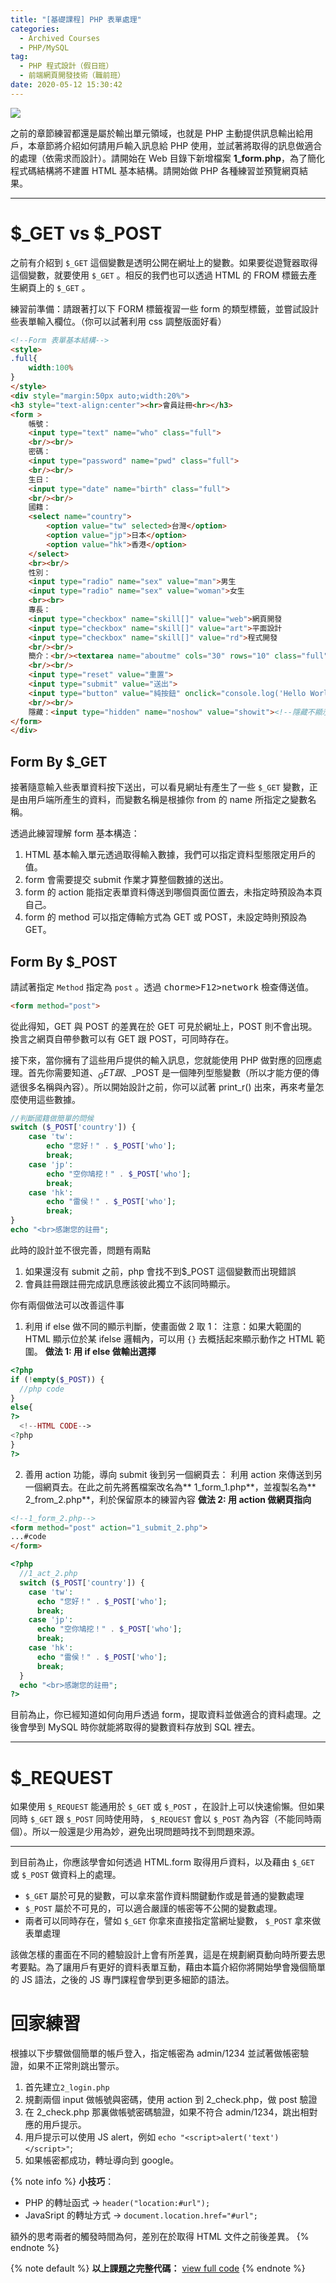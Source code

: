 ```yaml
---
title: "[基礎課程] PHP 表單處理"
categories:
  - Archived Courses
  - PHP/MySQL
tag:
  - PHP 程式設計（假日班）
  - 前端網頁開發技術（職前班）
date: 2020-05-12 15:30:42
---
```

![](assets/images/banner/php.png)

之前的章節練習都還是屬於輸出單元領域，也就是 PHP 主動提供訊息輸出給用戶，本章節將介紹如何請用戶輸入訊息給 PHP 使用，並試著將取得的訊息做適合的處理（依需求而設計）。請開始在 Web 目錄下新增檔案 **1_form.php**，為了簡化程式碼結構將不建置 HTML 基本結構。請開始做 PHP 各種練習並預覽網頁結果。

<!-- more -->

---

# $_GET vs $_POST

之前有介紹到 `$_GET` 這個變數是透明公開在網址上的變數。如果要從遊覽器取得這個變數，就要使用 `$_GET` 。相反的我們也可以透過 HTML 的 FROM 標籤去產生網頁上的 `$_GET` 。

練習前準備：請跟著打以下 FORM 標籤複習一些 form 的類型標籤，並嘗試設計些表單輸入欄位。（你可以試著利用 css 調整版面好看）
```html
<!--Form 表單基本結構-->
<style>
.full{
    width:100%
}
</style>
<div style="margin:50px auto;width:20%">
<h3 style="text-align:center"><hr>會員註冊<hr></h3>
<form >
    帳號：
    <input type="text" name="who" class="full">
    <br/><br/>
    密碼：
    <input type="password" name="pwd" class="full">
    <br/><br/>
    生日：
    <input type="date" name="birth" class="full">
    <br/><br/>
    國籍：
    <select name="country">
        <option value="tw" selected>台灣</option>
        <option value="jp">日本</option>
        <option value="hk">香港</option>
    </select>
    <br><br/>
    性別：
    <input type="radio" name="sex" value="man">男生
    <input type="radio" name="sex" value="woman">女生
    <br><br>
    專長：
    <input type="checkbox" name="skill[]" value="web">網頁開發
    <input type="checkbox" name="skill[]" value="art">平面設計
    <input type="checkbox" name="skill[]" value="rd">程式開發
    <br/><br/>
    簡介：<br/><textarea name="aboutme" cols="30" rows="10" class="full"></textarea>
    <br/><br/>
    <input type="reset" value="重置">
    <input type="submit" value="送出">
    <input type="button" value="純按鈕" onclick="console.log('Hello World')"> <!--通常被用在執行 JS 動作-->
    <br/><br/>
    隱藏：<input type="hidden" name="noshow" value="showit"><!--隱藏不顯示但存在-->
</form>
</div>
```
## Form By $_GET
接著隨意輸入些表單資料按下送出，可以看見網址有產生了一些 `$_GET` 變數，正是由用戶端所產生的資料，而變數名稱是根據你 from 的 name 所指定之變數名稱。

透過此練習理解 form 基本構造：
1. HTML 基本輸入單元透過<from>取得輸入數據，我們可以指定資料型態限定用戶的值。
2. form 會需要提交 submit 作業才算整個數據的送出。
3. form 的 action 能指定表單資料傳送到哪個頁面位置去，未指定時預設為本頁自己。
3. form 的 method 可以指定傳輸方式為 GET 或 POST，未設定時則預設為 GET。

## Form By $_POST
請試著指定 `Method` 指定為 `post` 。透過 <kbd>chorme>F12>network</kbd> 檢查傳送值。

```html
<form method="post">
```

從此得知，GET 與 POST 的差異在於 GET 可見於網址上，POST 則不會出現。換言之網頁自帶參數可以有 GET 跟 POST，可同時存在。

接下來，當你擁有了這些用戶提供的輸入訊息，您就能使用 PHP 做對應的回應處理。首先你需要知道、$_GET 跟、$_POST 是一個陣列型態變數（所以才能方便的傳遞很多名稱與內容）。所以開始設計之前，你可以試著 print_r() 出來，再來考量怎麼使用這些數據。
```php
//判斷國籍做簡單的問候
switch ($_POST['country']) {
	case 'tw':
		echo "您好！" . $_POST['who'];
		break;
	case 'jp':
		echo "空你鳩挖！" . $_POST['who'];
		break;
	case 'hk':
		echo "雷侯！" . $_POST['who'];
		break;
}
echo "<br>感謝您的註冊";
```
此時的設計並不很完善，問題有兩點
1. 如果還沒有 submit 之前，php 會找不到$_POST 這個變數而出現錯誤
2. 會員註冊跟註冊完成訊息應該彼此獨立不該同時顯示。

你有兩個做法可以改善這件事
1. 利用 if else 做不同的顯示判斷，使畫面做 2 取 1：
注意：如果大範圍的 HTML 顯示位於某 ifelse 邏輯內，可以用 `{}` 去概括起來顯示動作之 HTML 範圍。
  **做法 1: 用 if else 做輸出選擇**
  ```php
  <?php
  if (!empty($_POST)) {
    //php code
  }
  else{
  ?>
    <!--HTML CODE-->
  <?php
  }
  ?>
  ```
2. 善用 action 功能，導向 submit 後到另一個網頁去：
利用 action 來傳送到另一個網頁去。在此之前先將舊檔案改名為** 1_form_1.php**，並複製名為** 2_from_2.php**，利於保留原本的練習內容
  **做法 2: 用 action 做網頁指向**
  ```html
  <!--1_form_2.php-->
  <form method="post" action="1_submit_2.php"> 
  ...#code
  </form>
  ```
  ```php
  <?php
    //1_act_2.php
    switch ($_POST['country']) {
      case 'tw':
        echo "您好！" . $_POST['who'];
        break;
      case 'jp':
        echo "空你鳩挖！" . $_POST['who'];
        break;
      case 'hk':
        echo "雷侯！" . $_POST['who'];
        break;
    }
    echo "<br>感謝您的註冊";
  ?>
  ```

目前為止，你已經知道如何向用戶透過 form，提取資料並做適合的資料處理。之後會學到 MySQL 時你就能將取得的變數資料存放到 SQL 裡去。

---

# $_REQUEST
如果使用 `$_REQUEST` 能通用於 `$_GET` 或 `$_POST` ，在設計上可以快速偷懶。但如果同時 `$_GET` 跟 `$_POST` 同時使用時， `$_REQUEST` 會以 `$_POST` 為內容（不能同時兩個）。所以一般還是少用為妙，避免出現問題時找不到問題來源。

---

到目前為止，你應該學會如何透過 HTML.form 取得用戶資料，以及藉由 `$_GET` 或 `$_POST` 做資料上的處理。

- `$_GET` 屬於可見的變數，可以拿來當作資料關鍵動作或是普通的變數處理
- `$_POST` 屬於不可見的，可以適合嚴謹的帳密等不公開的變數處理。
- 兩者可以同時存在，譬如 `$_GET` 你拿來直接指定當網址變數， `$_POST` 拿來做表單處理

該做怎樣的畫面在不同的體驗設計上會有所差異，這是在規劃網頁動向時所要去思考要點。為了讓用戶有更好的資料表單互動，藉由本篇介紹你將開始學會幾個簡單的 JS 語法，之後的 JS 專門課程會學到更多細節的語法。

# 回家練習
根據以下步驟做個簡單的帳戶登入，指定帳密為 admin/1234 並試著做帳密驗證，如果不正常則跳出警示。

1. 首先建立`2_login.php`
2. 規劃兩個 input 做帳號與密碼，使用 action 到 2_check.php，做 post 驗證
3. 在 2_check.php 那裏做帳號密碼驗證，如果不符合 admin/1234，跳出相對應的用戶提示。
4. 用戶提示可以使用 JS alert，例如 `echo "<script>alert('text')</script>"`;
5. 如果帳密都成功，轉址導向到 google。

{% note info %}
**小技巧**：
- PHP 的轉址函式 → `header("location:#url");`
- JavaSript 的轉址方式 → `document.location.href="#url";`

額外的思考兩者的觸發時間為何，差別在於取得 HTML 文件之前後差異。
{% endnote %}

{% note default %}
**以上課題之完整代碼：** [view full code](https://gist.github.com/summer10920/17d48d2e632974b2be2826b925d45b86)
{% endnote %}